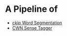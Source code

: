 # A Pipeline of 
- [ckip Word Segmentation](https://github.com/ckiplab/ckip-transformers)
- [CWN Sense Tagger](https://github.com/seantyh/dwsd-beta)
